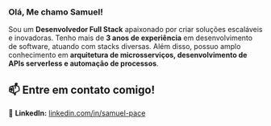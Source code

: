 ### Olá, Me chamo Samuel!

Sou um **Desenvolvedor Full Stack** apaixonado por criar soluções escaláveis e inovadoras. Tenho mais de **3 anos de experiência** em desenvolvimento de software, atuando com stacks diversas. Além disso, possuo amplo conhecimento em **arquitetura de microsserviços, desenvolvimento de APIs serverless e automação de processos**.

## 📫 Entre em contato comigo!
📌 **LinkedIn:** [linkedin.com/in/samuel-pace](https://www.linkedin.com/in/samuel-pace/)  
